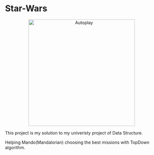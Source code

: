 # Star-Wars
<p align="center">
    <img src="https://i.pinimg.com/originals/62/ef/e5/62efe5f69dd44434d90dc402e6212545.jpg" alt="Autoplay" width="350px"/>
</p>
This project is my solution to my univeristy project of Data Structure.

Helping Mando(Mandalorian) choosing the best missions with TopDown algorithm.
